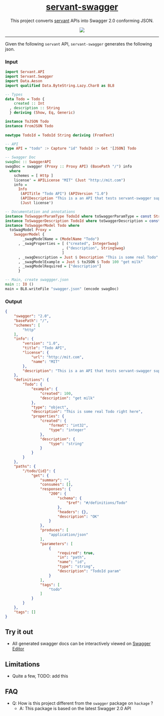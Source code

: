 <h1 align="center">
    <a href="https://github.com/dmjio/servant-swagger">
        servant-swagger
    </a>
</h1>

<p align="center">
  This project converts <a href="https://github.com/haskell-servant/servant">servant</a> APIs into Swagger 2.0 conforming JSON.
</p>

<p align="center">
  <img src="http://s16.postimg.org/rndz1wbyt/servant.png" />
</p>  

<hr>

Given the following `servant` API, `servant-swagger` generates the following json.

### Input 

```haskell
import Servant.API
import Servant.Swagger
import Data.Aeson
import qualified Data.ByteString.Lazy.Char8 as BL8

-- Types
data Todo = Todo { 
    created :: Int
  , description :: String 
  } deriving (Show, Eq, Generic)

instance ToJSON Todo
instance FromJSON Todo
                                                                                                                                                                                  
newtype TodoId = TodoId String deriving (FromText) 

-- API
type API = "todo" :> Capture "id" TodoId :> Get '[JSON] Todo  

-- Swagger Doc
swagDoc :: SwaggerAPI
swagDoc = swagger (Proxy :: Proxy API) (BasePath "/") info
  where
    schemes = [ Http ]
    license' = APILicense "MIT" (Just "http://mit.com")
    info =
      Info
       (APITitle "Todo API") (APIVersion "1.0")
       (APIDescription "This is a an API that tests servant-swagger support for a Todo")
       (Just license')

-- Documentation and annotations
instance ToSwaggerParamType TodoId where toSwaggerParamType = const StringSwagParam  
instance ToSwaggerDescription TodoId where toSwaggerDescription = const "TodoId param"
instance ToSwaggerModel Todo where
  toSwagModel Proxy =
    SwaggerModel {
        _swagModelName = (ModelName "Todo")
      , _swagProperties = [ ("created", IntegerSwag)
                          , ("description", StringSwag)
                          ]
      , _swagDescription = Just $ Description "This is some real Todo"
      , _swagModelExample = Just $ toJSON $ Todo 100 "get milk"
      , _swagModelRequired = ["description"]
      }

-- Main, create swaggger.json
main :: IO ()
main = BL8.writeFile "swagger.json" (encode swagDoc)
```

### Output

```json
{
    "swagger": "2.0",
    "basePath": "/",
    "schemes": [
        "http"
    ],
    "info": {
        "version": "1.0",
        "title": "Todo API",
        "license": {
            "url": "http://mit.com",
            "name": "MIT"
        },
        "description": "This is a an API that tests servant-swagger support for a Todo API"
    },
    "definitions": {
        "Todo": {
            "example": {
                "created": 100,
                "description": "get milk"
            },
            "type": "object",
            "description": "This is some real Todo right here",
            "properties": {
                "created": {
                    "format": "int32",
                    "type": "integer"
                },
                "description": {
                    "type": "string"
                }
            }
        }
    },
    "paths": {
        "/todo/{id}": {
            "get": {
                "summary": "",
                "consumes": [],
                "responses": {
                    "200": {
                        "schema": {
                            "$ref": "#/definitions/Todo"
                        },
                        "headers": {},
                        "description": "OK"
                    }
                },
                "produces": [
                    "application/json"
                ],
                "parameters": [
                    {
                        "required": true,
                        "in": "path",
                        "name": "id",
                        "type": "string",
                        "description": "TodoId param"
                    }
                ],
                "tags": [
                    "todo"
                ]
            }
        }
    },
    "tags": []
}
```
## Try it out
 - All generated swagger docs can be interactively viewed on <a href="http://editor.swagger.io/">Swagger Editor</a>

## Limitations
 - Quite a few, TODO: add this

## FAQ
- Q: How is this project different from the `swagger` package on `hackage` ?
  - A: This package is based on the latest Swagger 2.0 API